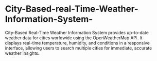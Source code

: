 # City-Based-real-Time-Weather-Information-System-
City-Based Real-Time Weather Information System provides up-to-date weather data for cities worldwide using the OpenWeatherMap API. It displays real-time temperature, humidity, and conditions in a responsive interface, allowing users to search multiple cities for immediate, accurate weather insights.
